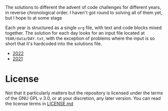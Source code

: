 The solutions to different the advent of code challenges for different years, in reverse chronological order. I haven't got round to solving all of them yet, but I hope to at some stage

Each year is structured as a single `org` file, with text and code blocks mixed together. The solution for each day looks for an input file located at `YEAR/data/DAY.txt`, with the exception of problems where the input is so short that it's hardcoded into the solutions file.

- [2022](/2022.org)
- [2021](/2021.org)

# License

Not that it particularly matters but the repository is licensed under the terms of the GNU GPL v 3.0, or at your discretion, any later version.  You can read the license terms in [LICENSE.md](/LICENSE.md)
